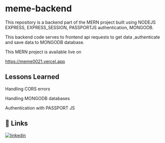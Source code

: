 # meme-backend


This repository is a backend part of the MERN project built using NODEJS EXPRESS, EXPRESS_SESSION, PASSPORTJS authentication, MONGODB.

This backend code serves to frontend api requests to get data ,authenticate and save data to MONGODB database.

 This MERN project is available live on

https://meme0021.vercel.app




## Lessons Learned


Handling CORS errors

Handling MONGODB databases 

Authentication with PASSPORT JS

## 🔗 Links

[![linkedin](https://img.shields.io/badge/linkedin-0A66C2?style=for-the-badge&logo=linkedin&logoColor=white)](https://www.linkedin.com/in/vikaspatil0021)



